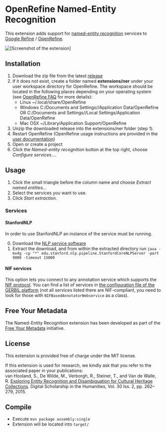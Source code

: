 
# OpenRefine Named-Entity Recognition
This extension adds support for [named-entity recognition](http://en.wikipedia.org/wiki/Named-entity_recognition) services to [Google Refine](http://code.google.com/p/google-refine/) / [OpenRefine](https://github.com/OpenRefine/OpenRefine).

![[Screenshot of the extension]](http://freeyourmetadata.org/images/ner-extension.png)

## Installation

1. Download the zip file from the latest [release](https://github.com/stkenny/Refine-NER-Extension/releases/download/v1.6.2/ner-1.6.2.zip)
1. If it does not exist, create a folder named **extensions/ner** under your user workspace directory for OpenRefine. The workspace should be located in the following places depending on your operating system (see [OpenRefine FAQ](https://github.com/OpenRefine/OpenRefine/wiki/FAQ-Where-Is-Data-Stored) for more details):
    * Linux ~/.local/share/OpenRefine
    * Windows C:/Documents and Settings/<user>/Application Data/OpenRefine OR C:/Documents and Settings/<user>/Local Settings/Application Data/OpenRefine
    * Mac OSX ~/Library/Application Support/OpenRefine
2. Unzip the downloaded release into the extensions/ner folder (step 1).
3. Restart OpenRefine (OpenRefine usage instructions are provided in the [user documentation](https://github.com/OpenRefine/OpenRefine/wiki/Installation-Instructions#release-version))
4. Open or create a project
5. Click the *Named-entity recognition* button at the top right, choose *Configure services...*.

## Usage
1. Click the small triangle before the column name and choose *Extract named entities...*
2. Select the services you want to use.
3. Click *Start extraction*.

### Services

#### StanfordNLP
In order to use StanfordNLP an instance of the service must be running.

0. Download the [NLP service software](https://stanfordnlp.github.io/CoreNLP/download.html) 
0. Extract the download, and from within the extracted directory run
   ```java -mx4g -cp "*" edu.stanford.nlp.pipeline.StanfordCoreNLPServer -port 9000 -timeout 15000```

#### NIF services

This option lets you connect to any annotation service which supports the [NIF protocol](https://github.com/dice-group/gerbil/wiki/How-to-create-a-NIF-based-web-service). You can find a list of services in [the configuration file of the GERBIL platform](https://github.com/dice-group/gerbil/blob/master/src/main/properties/annotators.properties) (not
all services listed there are NIF-compliant, you need to look for those with `NIFBasedAnnotatorWebservice` as a class).

## Free Your Metadata
The Named-Entity Recognition extension has been developed as part of the [Free Your Metadata](http://freeyourmetadata.org) initiative.

## License
This extension is provided free of charge under the MIT license.

If this extension is used for research, we kindly ask that you refer to the associated paper in your publications:
<br>
van Hooland, S., De Wilde, M., Verborgh, R., Steiner, T., and Van de Walle, R.
[Exploring Entity Recognition and Disambiguation for Cultural Heritage Collections](http://freeyourmetadata.org/publications/named-entity-recognition-abstract.pdf).
Digital Scholarship in the Humanities, Vol. 30 Iss. 2, pp. 262–279, 2015.

## Compile

* Execute `mvn package assembly:single`
* Extension will be located into `target/`
